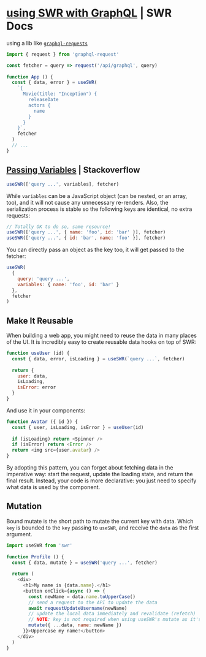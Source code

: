# [using SWR with GraphQL](https://swr.vercel.app/docs/data-fetching#graphql) | SWR Docs

  using a lib like [`graphql-requests`](https://github.com/jasonkuhrt/graphql-request)
  ```js
  import { request } from 'graphql-request'
 
  const fetcher = query => request('/api/graphql', query)
   
  function App () {
    const { data, error } = useSWR(
      `{
        Movie(title: "Inception") {
          releaseDate
          actors {
            name
          }
        }
      }`,
      fetcher
    )
    // ...
  }
  ```

## [Passing Variables](https://stackoverflow.com/a/70172822) | Stackoverflow

  ```js
  useSWR(['query ...', variables], fetcher)
  ```

While `variables` can be a JavaScript object (can be nested, or an array, too), and it will not cause any unnecessary re-renders. Also, the serialization process is stable so the following keys are identical, no extra requests:
  ```js
  // Totally OK to do so, same resource!
  useSWR(['query ...', { name: 'foo', id: 'bar' }], fetcher)
  useSWR(['query ...', { id: 'bar', name: 'foo' }], fetcher)
  ```
  
  You can directly pass an object as the key too, it will get passed to the fetcher:
  ```js
  useSWR(
    {
      query: 'query ...',
      variables: { name: 'foo', id: 'bar' }
    },
    fetcher
  )
  ```

## Make It Reusable
When building a web app, you might need to reuse the data in many places of the UI. It is incredibly easy to create reusable data hooks on top of SWR:

```js
function useUser (id) {
  const { data, error, isLoading } = useSWR(`query ...`, fetcher)
 
  return {
    user: data,
    isLoading,
    isError: error
  }
}
```

And use it in your components:
```js
function Avatar ({ id }) {
  const { user, isLoading, isError } = useUser(id)
 
  if (isLoading) return <Spinner />
  if (isError) return <Error />
  return <img src={user.avatar} />
}
```

By adopting this pattern, you can forget about fetching data in the imperative way: start the request, update the loading state, and return the final result. Instead, your code is more declarative: you just need to specify what data is used by the component.

## Mutation

Bound mutate is the short path to mutate the current key with data. Which `key` is bounded to the `key` passing to `useSWR`, and receive the `data` as the first argument.
```js
import useSWR from 'swr'
 
function Profile () {
  const { data, mutate } = useSWR('query ...', fetcher)
 
  return (
    <div>
      <h1>My name is {data.name}.</h1>
      <button onClick={async () => {
        const newName = data.name.toUpperCase()
        // send a request to the API to update the data
        await requestUpdateUsername(newName)
        // update the local data immediately and revalidate (refetch)
        // NOTE: key is not required when using useSWR's mutate as it's pre-bound
        mutate({ ...data, name: newName })
      }}>Uppercase my name!</button>
    </div>
  )
}
```
